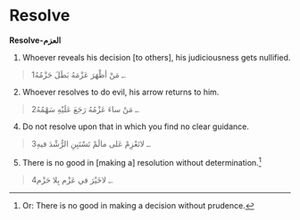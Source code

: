 Resolve
=======

**Resolve-العزم**

1. Whoever reveals his decision [to others], his judiciousness gets
nullified.

> 1ـ مَنْ أظْهَرَ عَزْمَهُ بَطَلَ حَزْمُهُ.

2. Whoever resolves to do evil, his arrow returns to him.

> 2ـ مَنْ ساءَ عَزْمُهُ رَجَعَ عَلَيْهِ سَهْمُهُ.

4. Do not resolve upon that in which you find no clear guidance.

> 3ـ لاتَعْزِمْ عَلى مالَمْ تَسْتَبِنِ الرُّشْدَ فيهِ.

5. There is no good in [making a] resolution without determination.[^1]

> 4ـ لاخَيْرَ في عَزْم بِلا حَزْم.

[^1]: Or: There is no good in making a decision without prudence.


